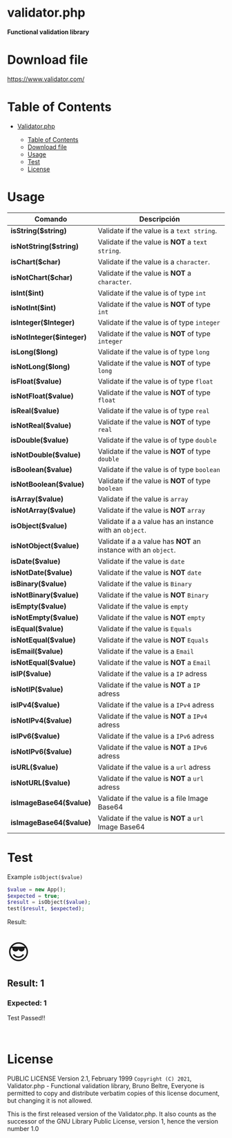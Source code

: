 # validator.php

**Functional validation library**

# Download file

https://www.validator.com/

# Table of Contents

- [Validator.php](#validator.php)

     - [Table of Contents](#table-of-contents)
     - [Download file](#Downloadfile)
     - [Usage](#usage)
     - [Test](#Test)
     - [License](#License)

# Usage

| Comando                    | Descripción                                                     |
| -------------------------- | --------------------------------------------------------------- |
| **isString($string)**      | Validate if the value is a `text string`.                       |
| **isNotString($string)**   | Validate if the value is **NOT** a `text string`.               |
| **isChart($char)**         | Validate if the value is a `character`.                         |
| **isNotChart($char)**      | Validate if the value is **NOT** a `character`.                 |
| **isInt($int)**            | Validate if the value is of type `int`                          |
| **isNotInt($int)**         | Validate if the value is **NOT** of type `int`                  |
| **isInteger($Integer)**    | Validate if the value is of type `integer`                      |
| **isNotInteger($integer)** | Validate if the value is **NOT** of type `integer`              |
| **isLong($long)**          | Validate if the value is of type `long`                         |
| **isNotLong($long)**       | Validate if the value is **NOT** of type `long`                 |
| **isFloat($value)**        | Validate if the value is of type `float`                        |
| **isNotFloat($value)**     | Validate if the value is **NOT** of type `float`                |
| **isReal($value)**         | Validate if the value is of type `real`                         |
| **isNotReal($value)**      | Validate if the value is **NOT** of type `real`                 |
| **isDouble($value)**       | Validate if the value is of type `double`                       |
| **isNotDouble($value)**    | Validate if the value is **NOT** of type `double`               |
| **isBoolean($value)**      | Validate if the value is of type `boolean`                      |
| **isNotBoolean($value)**   | Validate if the value is **NOT** of type `boolean`              |
| **isArray($value)**        | Validate if the value is `array`                                |
| **isNotArray($value)**     | Validate if the value is **NOT** `array`                        |
| **isObject($value)**       | Validate if a a value has an instance with an `object`.         |
| **isNotObject($value)**    | Validate if a a value has **NOT** an instance with an `object`. |
| **isDate($value)**         | Validate if the value is `date`                                 |
| **isNotDate($value)**      | Validate if the value is **NOT** `date`                         |
| **isBinary($value)**       | Validate if the value is `Binary`                               |
| **isNotBinary($value)**    | Validate if the value is **NOT** `Binary`                       |
| **isEmpty($value)**        | Validate if the value is `empty`                                |
| **isNotEmpty($value)**     | Validate if the value is **NOT** `empty`                        |
| **isEqual($value)**        | Validate if the value is `Equals`                               |
| **isNotEqual($value)**     | Validate if the value is **NOT** `Equals`                       |
| **isEmail($value)**        | Validate if the value is a `Email`                              |
| **isNotEqual($value)**     | Validate if the value is **NOT** a `Email`                      |
| **isIP($value)**           | Validate if the value is a `IP` adress                          |
| **isNotIP($value)**        | Validate if the value is **NOT** a `IP` adress                  |
| **isIPv4($value)**         | Validate if the value is a `IPv4` adress                        |
| **isNotIPv4($value)**      | Validate if the value is **NOT** a `IPv4` adress                |
| **isIPv6($value)**         | Validate if the value is a `IPv6` adress                        |
| **isNotIPv6($value)**      | Validate if the value is **NOT** a `IPv6` adress                |
| **isURL($value)**          | Validate if the value is a `url` adress                         |
| **isNotURL($value)**       | Validate if the value is **NOT** a `url` adress                 |
| **isImageBase64($value)**  | Validate if the value is a file Image Base64                    |
| **isImageBase64($value)**  | Validate if the value is **NOT** a `url` Image Base64           |

# Test

Example `isObject($value)`

```php
$value = new App();
$expected = true;
$result = isObject($value);
test($result, $expected);
```

Result:

<br />
<span style="font-size:50px;">&#128526;</span>
<h2>Result: 1</h2>
<h3>Expected: 1</h3>
<p>Test Passed!!</p>
<br />

# License

PUBLIC LICENSE
Version 2.1, February 1999
`Copyright (C) 2021`, Validator.php - Functional validation library,
Bruno Beltre,
Everyone is permitted to copy and distribute verbatim copies
of this license document, but changing it is not allowed.

This is the first released version of the Validator.php. It also counts
as the successor of the GNU Library Public License, version 1, hence
the version number 1.0
